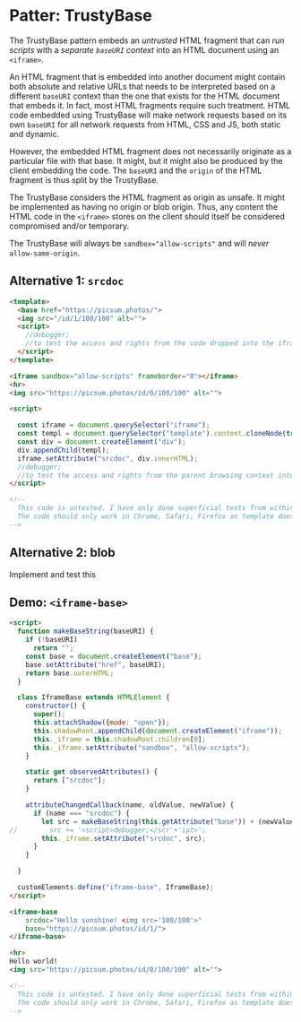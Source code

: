 # Patter: TrustyBase

The TrustyBase pattern embeds an *untrusted* HTML fragment that can *run scripts* with a 
*separate `baseURI` context* into an HTML document using an `<iframe>`. 

An HTML fragment that is embedded into another document might contain both absolute and relative URLs
that needs to be interpreted based on a different `baseURI` context than the one that exists for the
HTML document that embeds it. In fact, most HTML fragments require such treatment.
HTML code embedded using TrustyBase will make network requests based on its own `baseURI` for all 
network requests from HTML, CSS and JS, both static and dynamic.

However, the embedded HTML fragment does not necessarily originate as a particular file with that 
base. It might, but it might also be produced by the client embedding the code. The `baseURI` and
the `origin` of the HTML fragment is thus split by the TrustyBase.

The TrustyBase considers the HTML fragment as origin as unsafe. It might be implemented as having 
no origin or blob origin. Thus, any content the HTML code in the `<iframe>` stores on the client 
should itself be considered compromised and/or temporary.

The TrustyBase will always be `sandbox="allow-scripts"` and will *never* `allow-same-origin`.

## Alternative 1: `srcdoc`

```html
<template>
  <base href="https://picsum.photos/">
  <img src="/id/1/100/100" alt="">
  <script>
    //debugger;
    //to test the access and rights from the code dropped into the iframe, debug from here.
  </script>
</template>

<iframe sandbox="allow-scripts" frameborder="0"></iframe>
<hr>
<img src="https://picsum.photos/id/0/100/100" alt="">

<script>

  const iframe = document.querySelector("iframe");
  const templ = document.querySelector("template").content.cloneNode(true);
  const div = document.createElement("div");
  div.appendChild(templ);
  iframe.setAttribute("srcdoc", div.innerHTML);
  //debugger;
  //to test the access and rights from the parent browsing context into the code dropped into the iframe, debug from here.
</script>

<!--
  This code is untested. I have only done superficial tests from within devtools in Chrome.
  The code should only work in Chrome, Safari, Firefox as template does not work in IE and Edge.
-->
```

## Alternative 2: blob

Implement and test this

## Demo: `<iframe-base>`

```html
<script>
  function makeBaseString(baseURI) {
    if (!baseURI)
      return "";
    const base = document.createElement("base");
    base.setAttribute("href", baseURI);
    return base.outerHTML;
  }

  class IframeBase extends HTMLElement {
    constructor() {
      super();
      this.attachShadow({mode: "open"});
      this.shadowRoot.appendChild(document.createElement("iframe"));
      this._iframe = this.shadowRoot.children[0];
      this._iframe.setAttribute("sandbox", "allow-scripts");
    }

    static get observedAttributes() {
      return ["srcdoc"];
    }

    attributeChangedCallback(name, oldValue, newValue) {
      if (name === "srcdoc") {
        let src = makeBaseString(this.getAttribute("base")) + (newValue || "");
//        src += '<script>debugger;</scr'+'ipt>';
        this._iframe.setAttribute("srcdoc", src);
      }
    }

  }

  customElements.define("iframe-base", IframeBase);
</script>

<iframe-base
    srcdoc="Hello sunshine! <img src='100/100'>"
    base="https://picsum.photos/id/1/">
</iframe-base>

<hr>
Hello world!
<img src="https://picsum.photos/id/0/100/100" alt="">

<!--
  This code is untested. I have only done superficial tests from within devtools in Chrome.
  The code should only work in Chrome, Safari, Firefox as template does not work in IE and Edge.
-->
```


